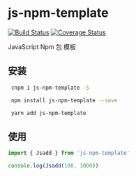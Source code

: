 # js-npm-template

[![Build Status](https://travis-ci.org/MrHzq/js-npm-template.svg?branch=master)](https://travis-ci.org/MrHzq/js-npm-template) [![Coverage Status](https://coveralls.io/repos/github/MrHzq/js-npm-template/badge.svg?branch=master)](https://coveralls.io/github/MrHzq/js-npm-template?branch=master)

JavaScript Npm 包 模板

## 安装

```sh
 cnpm i js-npm-template -S
```

```sh
 npm install js-npm-template --save
```

```sh
 yarn add js-npm-template
```

## 使用

```javascript
import { Jsadd } from 'js-npm-template'

console.log(Jsadd(100, 1000))
```
